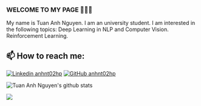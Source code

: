 ### WELCOME TO MY PAGE 👋👋👋
My name is Tuan Anh Nguyen. I am an university student. I am interested in the following topics: Deep Learning in NLP and Computer Vision. Reinforcement Learning.<br>
## 📫 How to reach me: 

[![Linkedin](https://i.stack.imgur.com/gVE0j.png) anhnt02hp]()  [![GitHub](https://i.stack.imgur.com/tskMh.png) anhnt02hp](https://github.com/anhnt02hp)


![Tuan Anh Nguyen's github stats](https://github-readme-stats-git-masterrstaa-rickstaa.vercel.app/api?username=anhnt02hp&show_icons=true&theme=vue&hide=contribs,prs,issues)

<a href="https://github.com/anhnt02hp/CS229-Fall2018-FullCourse">
  <!-- Change the `github-readme-stats.anuraghazra1.vercel.app` to `github-readme-stats.vercel.app`  -->
  <img align="center" src="https://github-readme-stats.anuraghazra1.vercel.app/api/pin/?username=anhnt02hp&repo=CS229-Fall2018-FullCourse&theme=swift" />
</a>    
